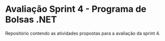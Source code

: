 # Avaliação Sprint 4 - Programa de Bolsas .NET

Repositório contendo as atividades propostas para a avaliação da sprint 4.
